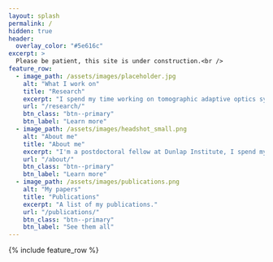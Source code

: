 ```yaml
---
layout: splash
permalink: /
hidden: true
header:
  overlay_color: "#5e616c"
excerpt: >
  Please be patient, this site is under construction.<br />
feature_row:
  - image_path: /assets/images/placeholder.jpg
    alt: "What I work on"
    title: "Research"
    excerpt: "I spend my time working on tomographic adaptive optics systems and turbulence profiling instrumentation."
    url: "/research/"
    btn_class: "btn--primary"
    btn_label: "Learn more"
  - image_path: /assets/images/headshot_small.png
    alt: "About me"
    title: "About me"
    excerpt: "I'm a postdoctoral fellow at Dunlap Institute, I spend my downtime running and working on my photography."
    url: "/about/"
    btn_class: "btn--primary"
    btn_label: "Learn more"
  - image_path: /assets/images/publications.png
    alt: "My papers"
    title: "Publications"
    excerpt: "A list of my publications."
    url: "/publications/"
    btn_class: "btn--primary"
    btn_label: "See them all"
---
```


{% include feature_row %}